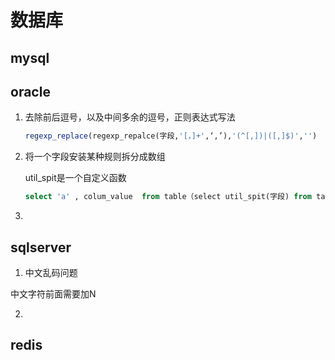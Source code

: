 # 数据库

## mysql

## oracle

 1. 去除前后逗号，以及中间多余的逗号，正则表达式写法

     ```sql
    regexp_replace(regexp_repalce(字段,'[，]+',‘,’),'(^[,])|([,]$)','')
    ```

    

 2. 将一个字段安装某种规则拆分成数组

     util_spit是一个自定义函数

     ```sql
     select 'a' , colum_value  from table（select util_spit(字段) from table）
     ```

     

 3. 

## sqlserver 

1.  中文乱码问题

   中文字符前面需要加N

2. 

## redis

